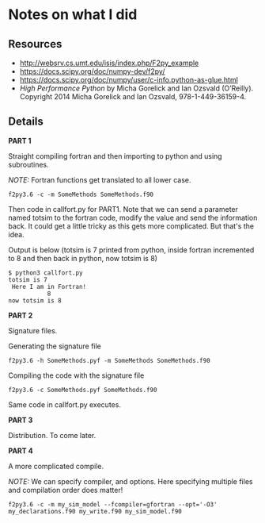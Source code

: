# Notes on what I did

## Resources
 - http://websrv.cs.umt.edu/isis/index.php/F2py_example
 - https://docs.scipy.org/doc/numpy-dev/f2py/
 - https://docs.scipy.org/doc/numpy/user/c-info.python-as-glue.html
 - _High Performance Python_ by Micha Gorelick and Ian Ozsvald (O’Reilly). Copyright 2014 Micha Gorelick and Ian Ozsvald, 978-1-449-36159-4.

## Details

**PART 1**

Straight compiling fortran and then importing to python and using subroutines.

_NOTE:_ Fortran functions get translated to all lower case.
```
f2py3.6 -c -m SomeMethods SomeMethods.f90
```

Then code in callfort.py for PART1. Note that we can send a parameter named totsim to the fortran code, modify the value and send the information back. It could get a little tricky as this gets more complicated. But that's the idea.

Output is below (totsim is 7 printed from python, inside fortran incremented to 8 and then back in python, now totsim is 8)
```
$ python3 callfort.py
totsim is 7
 Here I am in Fortran!
           8
now totsim is 8
```

**PART 2**

Signature files.

Generating the signature file
```
f2py3.6 -h SomeMethods.pyf -m SomeMethods SomeMethods.f90
```

Compiling the code with the signature file
```
f2py3.6 -c SomeMethods.pyf SomeMethods.f90
```
Same code in callfort.py executes.

**PART 3**

Distribution. To come later.

**PART 4**

A more complicated compile.

_NOTE:_ We can specify compiler, and options. Here specifying multiple files and compilation order does matter!
```
f2py3.6 -c -m my_sim_model --fcompiler=gfortran --opt='-O3' my_declarations.f90 my_write.f90 my_sim_model.f90
```
